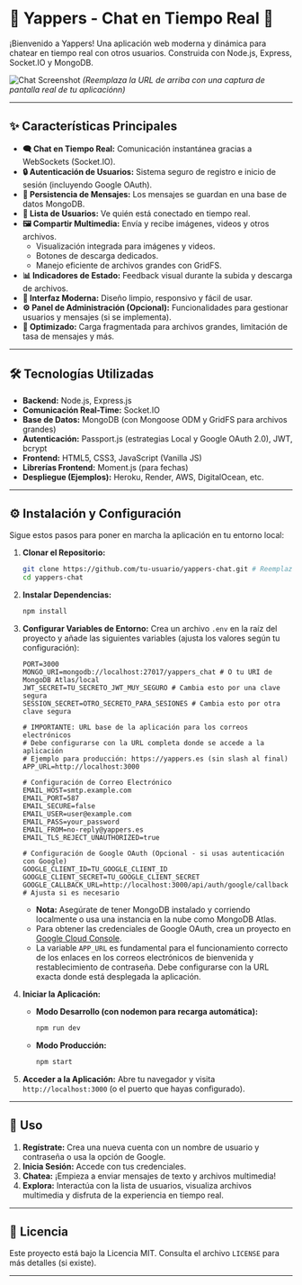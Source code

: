 # 🚀 Yappers - Chat en Tiempo Real 💬

¡Bienvenido a Yappers! Una aplicación web moderna y dinámica para chatear en tiempo real con otros usuarios. Construida con Node.js, Express, Socket.IO y MongoDB.

![Chat Screenshot](https://via.placeholder.com/600x300.png?text=Imagen+del+Chat+Aqu%C3%AD)
*(Reemplaza la URL de arriba con una captura de pantalla real de tu aplicaciónn)*

---

## ✨ Características Principales

*   **🗨️ Chat en Tiempo Real:** Comunicación instantánea gracias a WebSockets (Socket.IO).
*   **🔒 Autenticación de Usuarios:** Sistema seguro de registro e inicio de sesión (incluyendo Google OAuth).
*   **💾 Persistencia de Mensajes:** Los mensajes se guardan en una base de datos MongoDB.
*   **👤 Lista de Usuarios:** Ve quién está conectado en tiempo real.
*   **🖼️ Compartir Multimedia:** Envía y recibe imágenes, videos y otros archivos.
    *   Visualización integrada para imágenes y videos.
    *   Botones de descarga dedicados.
    *   Manejo eficiente de archivos grandes con GridFS.
*   **📊 Indicadores de Estado:** Feedback visual durante la subida y descarga de archivos.
*   **🎨 Interfaz Moderna:** Diseño limpio, responsivo y fácil de usar.
*   **⚙️ Panel de Administración (Opcional):** Funcionalidades para gestionar usuarios y mensajes (si se implementa).
*   **🚀 Optimizado:** Carga fragmentada para archivos grandes, limitación de tasa de mensajes y más.

---

## 🛠️ Tecnologías Utilizadas

*   **Backend:** Node.js, Express.js
*   **Comunicación Real-Time:** Socket.IO
*   **Base de Datos:** MongoDB (con Mongoose ODM y GridFS para archivos grandes)
*   **Autenticación:** Passport.js (estrategias Local y Google OAuth 2.0), JWT, bcrypt
*   **Frontend:** HTML5, CSS3, JavaScript (Vanilla JS)
*   **Librerías Frontend:** Moment.js (para fechas)
*   **Despliegue (Ejemplos):** Heroku, Render, AWS, DigitalOcean, etc.

---

## ⚙️ Instalación y Configuración

Sigue estos pasos para poner en marcha la aplicación en tu entorno local:

1.  **Clonar el Repositorio:**
    ```bash
    git clone https://github.com/tu-usuario/yappers-chat.git # Reemplaza con la URL de tu repo
    cd yappers-chat
    ```

2.  **Instalar Dependencias:**
    ```bash
    npm install
    ```

3.  **Configurar Variables de Entorno:**
    Crea un archivo `.env` en la raíz del proyecto y añade las siguientes variables (ajusta los valores según tu configuración):
    ```dotenv
    PORT=3000
    MONGO_URI=mongodb://localhost:27017/yappers_chat # O tu URI de MongoDB Atlas/local
    JWT_SECRET=TU_SECRETO_JWT_MUY_SEGURO # Cambia esto por una clave segura
    SESSION_SECRET=OTRO_SECRETO_PARA_SESIONES # Cambia esto por otra clave segura

    # IMPORTANTE: URL base de la aplicación para los correos electrónicos
    # Debe configurarse con la URL completa donde se accede a la aplicación
    # Ejemplo para producción: https://yappers.es (sin slash al final)
    APP_URL=http://localhost:3000

    # Configuración de Correo Electrónico
    EMAIL_HOST=smtp.example.com
    EMAIL_PORT=587
    EMAIL_SECURE=false
    EMAIL_USER=user@example.com
    EMAIL_PASS=your_password
    EMAIL_FROM=no-reply@yappers.es
    EMAIL_TLS_REJECT_UNAUTHORIZED=true

    # Configuración de Google OAuth (Opcional - si usas autenticación con Google)
    GOOGLE_CLIENT_ID=TU_GOOGLE_CLIENT_ID
    GOOGLE_CLIENT_SECRET=TU_GOOGLE_CLIENT_SECRET
    GOOGLE_CALLBACK_URL=http://localhost:3000/api/auth/google/callback # Ajusta si es necesario
    ```
    *   **Nota:** Asegúrate de tener MongoDB instalado y corriendo localmente o usa una instancia en la nube como MongoDB Atlas.
    *   Para obtener las credenciales de Google OAuth, crea un proyecto en [Google Cloud Console](https://console.cloud.google.com/).
    *   La variable `APP_URL` es fundamental para el funcionamiento correcto de los enlaces en los correos electrónicos de bienvenida y restablecimiento de contraseña. Debe configurarse con la URL exacta donde está desplegada la aplicación.

4.  **Iniciar la Aplicación:**
    *   **Modo Desarrollo (con nodemon para recarga automática):**
        ```bash
        npm run dev
        ```
    *   **Modo Producción:**
        ```bash
        npm start
        ```

5.  **Acceder a la Aplicación:**
    Abre tu navegador y visita `http://localhost:3000` (o el puerto que hayas configurado).

---

## 🚀 Uso

1.  **Regístrate:** Crea una nueva cuenta con un nombre de usuario y contraseña o usa la opción de Google.
2.  **Inicia Sesión:** Accede con tus credenciales.
3.  **Chatea:** ¡Empieza a enviar mensajes de texto y archivos multimedia!
4.  **Explora:** Interactúa con la lista de usuarios, visualiza archivos multimedia y disfruta de la experiencia en tiempo real.

---

## 📄 Licencia

Este proyecto está bajo la Licencia MIT. Consulta el archivo `LICENSE` para más detalles (si existe).

---
